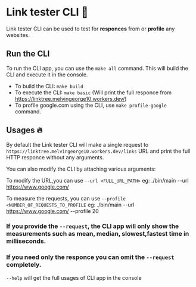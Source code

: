 # Link tester CLI 🌟
Link tester CLI can be used to test for **responces** from or **profile** any websites.

## Run the CLI
To run the CLI app, you can use the `make all` command. This will build the CLI and execute it in the console.

- To build the CLI: `make build`
- To execute the CLI: `make basic` (Will print the full responce from https://linktree.melvingeorge10.workers.dev/)
- To profile google.com using the CLI, use `make profile-google` command.


## Usages 🔥
By default the Link tester CLI will make a single request to `https://linktree.melvingeorge10.workers.dev/links` URL and print the full HTTP responce without any arguments.

You can also modify the CLI by attaching various arguments:

To modify the URL,you can use
`--url <FULL_URL_PATH>`
    eg: ./bin/main --url https://www.google.com/

To measure the requests, you can use
`--profile <NUMBER_OF_REQUESTS_TO_PROFILE`
    eg: ./bin/main --url https://www.google.com/ --profile 20

### If you provide the `--request`, the CLI app will only show the measurements such as mean, median, slowest,fastest time in milliseconds.
### If you need only the responce you can omit the `--request` completely.  


`--help` will get the full usages of CLI app in the console 
  